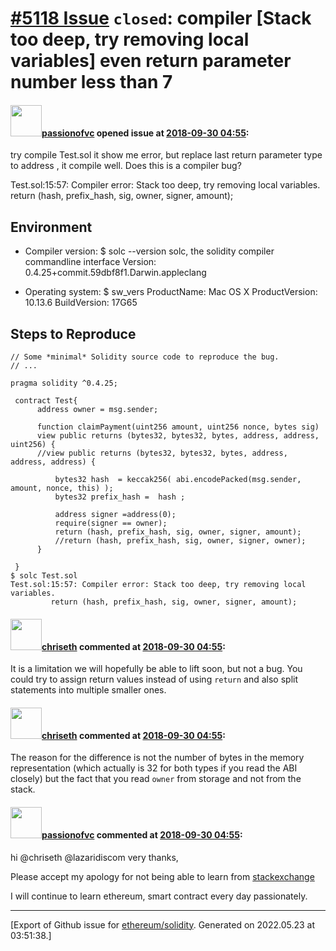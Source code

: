 # [\#5118 Issue](https://github.com/ethereum/solidity/issues/5118) `closed`: compiler [Stack too deep, try removing local variables] even return parameter number less than 7

#### <img src="https://avatars.githubusercontent.com/u/23724965?v=4" width="50">[passionofvc](https://github.com/passionofvc) opened issue at [2018-09-30 04:55](https://github.com/ethereum/solidity/issues/5118):

try compile Test.sol it show me error, but replace last return parameter type to address , it compile well.
Does this is a compiler bug?
 
Test.sol:15:57: Compiler error: Stack too deep, try removing local variables.
         return (hash, prefix_hash, sig, owner, signer, amount);

## Environment

- Compiler version:
$ solc --version
solc, the solidity compiler commandline interface
Version: 0.4.25+commit.59dbf8f1.Darwin.appleclang

- Operating system:
$ sw_vers
ProductName:	Mac OS X
ProductVersion:	10.13.6
BuildVersion:	17G65

## Steps to Reproduce

```
// Some *minimal* Solidity source code to reproduce the bug.
// ...

pragma solidity ^0.4.25;
 
 contract Test{
      address owner = msg.sender;
 
      function claimPayment(uint256 amount, uint256 nonce, bytes sig)
      view public returns (bytes32, bytes32, bytes, address, address, uint256) {
      //view public returns (bytes32, bytes32, bytes, address, address, address) {
 
          bytes32 hash  = keccak256( abi.encodePacked(msg.sender, amount, nonce, this) );
          bytes32 prefix_hash =  hash ;
 
          address signer =address(0);
          require(signer == owner);
          return (hash, prefix_hash, sig, owner, signer, amount);
          //return (hash, prefix_hash, sig, owner, signer, owner);
      }
 
 }
$ solc Test.sol 
Test.sol:15:57: Compiler error: Stack too deep, try removing local variables.
         return (hash, prefix_hash, sig, owner, signer, amount);
```


#### <img src="https://avatars.githubusercontent.com/u/9073706?v=4" width="50">[chriseth](https://github.com/chriseth) commented at [2018-09-30 04:55](https://github.com/ethereum/solidity/issues/5118#issuecomment-425860085):

It is a limitation we will hopefully be able to lift soon, but not a bug. You could try to assign return values instead of using `return` and also split statements into multiple smaller ones.

#### <img src="https://avatars.githubusercontent.com/u/9073706?v=4" width="50">[chriseth](https://github.com/chriseth) commented at [2018-09-30 04:55](https://github.com/ethereum/solidity/issues/5118#issuecomment-426030747):

The reason for the difference is not the number of bytes in the memory representation (which actually is 32 for both types if you read the ABI closely) but the fact that you read `owner` from storage and not from the stack.

#### <img src="https://avatars.githubusercontent.com/u/23724965?v=4" width="50">[passionofvc](https://github.com/passionofvc) commented at [2018-09-30 04:55](https://github.com/ethereum/solidity/issues/5118#issuecomment-427105082):

hi @chriseth @lazaridiscom 
very thanks,

Please accept my apology for not being able to learn from 
[stackexchange](https://ethereum.stackexchange.com/questions/)

I will continue to learn ethereum, smart contract every day passionately.


-------------------------------------------------------------------------------



[Export of Github issue for [ethereum/solidity](https://github.com/ethereum/solidity). Generated on 2022.05.23 at 03:51:38.]
